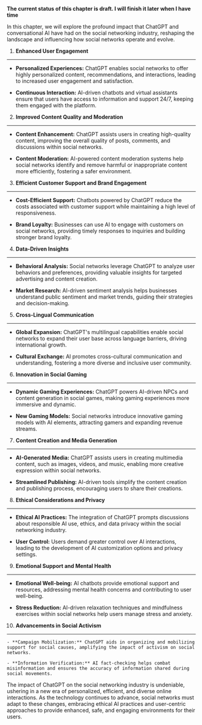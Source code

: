 **The current status of this chapter is draft. I will finish it later when I have time**

In this chapter, we will explore the profound impact that ChatGPT and conversational AI have had on the social networking industry, reshaping the landscape and influencing how social networks operate and evolve.

1. **Enhanced User Engagement**
-------------------------------

* **Personalized Experiences:** ChatGPT enables social networks to offer highly personalized content, recommendations, and interactions, leading to increased user engagement and satisfaction.

* **Continuous Interaction:** AI-driven chatbots and virtual assistants ensure that users have access to information and support 24/7, keeping them engaged with the platform.

2. **Improved Content Quality and Moderation**
----------------------------------------------

* **Content Enhancement:** ChatGPT assists users in creating high-quality content, improving the overall quality of posts, comments, and discussions within social networks.

* **Content Moderation:** AI-powered content moderation systems help social networks identify and remove harmful or inappropriate content more efficiently, fostering a safer environment.

3. **Efficient Customer Support and Brand Engagement**
------------------------------------------------------

* **Cost-Efficient Support:** Chatbots powered by ChatGPT reduce the costs associated with customer support while maintaining a high level of responsiveness.

* **Brand Loyalty:** Businesses can use AI to engage with customers on social networks, providing timely responses to inquiries and building stronger brand loyalty.

4. **Data-Driven Insights**
---------------------------

* **Behavioral Analysis:** Social networks leverage ChatGPT to analyze user behaviors and preferences, providing valuable insights for targeted advertising and content creation.

* **Market Research:** AI-driven sentiment analysis helps businesses understand public sentiment and market trends, guiding their strategies and decision-making.

5. **Cross-Lingual Communication**
----------------------------------

* **Global Expansion:** ChatGPT's multilingual capabilities enable social networks to expand their user base across language barriers, driving international growth.

* **Cultural Exchange:** AI promotes cross-cultural communication and understanding, fostering a more diverse and inclusive user community.

6. **Innovation in Social Gaming**
----------------------------------

* **Dynamic Gaming Experiences:** ChatGPT powers AI-driven NPCs and content generation in social games, making gaming experiences more immersive and dynamic.

* **New Gaming Models:** Social networks introduce innovative gaming models with AI elements, attracting gamers and expanding revenue streams.

7. **Content Creation and Media Generation**
--------------------------------------------

* **AI-Generated Media:** ChatGPT assists users in creating multimedia content, such as images, videos, and music, enabling more creative expression within social networks.

* **Streamlined Publishing:** AI-driven tools simplify the content creation and publishing process, encouraging users to share their creations.

8. **Ethical Considerations and Privacy**
-----------------------------------------

* **Ethical AI Practices:** The integration of ChatGPT prompts discussions about responsible AI use, ethics, and data privacy within the social networking industry.

* **User Control:** Users demand greater control over AI interactions, leading to the development of AI customization options and privacy settings.

9. **Emotional Support and Mental Health**
------------------------------------------

* **Emotional Well-being:** AI chatbots provide emotional support and resources, addressing mental health concerns and contributing to user well-being.

* **Stress Reduction:** AI-driven relaxation techniques and mindfulness exercises within social networks help users manage stress and anxiety.

10. **Advancements in Social Activism**
---------------------------------------

    - **Campaign Mobilization:** ChatGPT aids in organizing and mobilizing support for social causes, amplifying the impact of activism on social networks.

    - **Information Verification:** AI fact-checking helps combat misinformation and ensures the accuracy of information shared during social movements.

The impact of ChatGPT on the social networking industry is undeniable, ushering in a new era of personalized, efficient, and diverse online interactions. As the technology continues to advance, social networks must adapt to these changes, embracing ethical AI practices and user-centric approaches to provide enhanced, safe, and engaging environments for their users.
